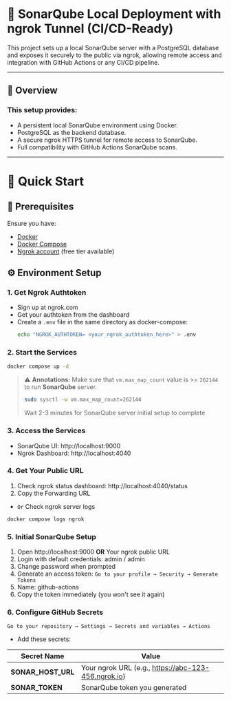 # 📡 SonarQube Local Deployment with ngrok Tunnel (CI/CD-Ready)
This project sets up a local SonarQube server with a PostgreSQL database and exposes it securely to the public via ngrok, allowing remote access and integration with GitHub Actions or any CI/CD pipeline.

---

## 🚀 Overview

### This setup provides:
- A persistent local SonarQube environment using Docker.
- PostgreSQL as the backend database.
- A secure ngrok HTTPS tunnel for remote access to SonarQube.
- Full compatibility with GitHub Actions SonarQube scans.

---

# 🚀 Quick Start
## 🧩 Prerequisites
Ensure you have:
- [Docker](https://www.docker.com/)
- [Docker Compose](https://docs.docker.com/compose/)
- [Ngrok account](https://ngrok.com/) (free tier available)


## ⚙️ Environment Setup
### 1. Get Ngrok Authtoken
- Sign up at ngrok.com
- Get your authtoken from the dashboard
- Create a `.env` file in the same directory as docker-compose:
    ```bash
    echo "NGROK_AUTHTOKEN= <your_ngrok_authtoken_here>" > .env
    ```
### 2. Start the Services
```bash
docker compose up -d
```
> ⚠️ **Annotations:** Make sure that `vm.max_map_count` value is >= `262144` to run **SonarQube** server.
> ```bash
> sudo sysctl -w vm.max_map_count=262144
> ``` 
> Wait 2-3 minutes for SonarQube server initial setup to complete

### 3. Access the Services
- SonarQube UI: http://localhost:9000
- Ngrok Dashboard: http://localhost:4040

### 4. Get Your Public URL
1. Check ngrok status dashboard: http://localhost:4040/status
2. Copy the Forwarding URL
- `Or`
Check ngrok server logs
```bash
docker compose logs ngrok
```


### 5. Initial SonarQube Setup
1. Open http://localhost:9000 **OR** Your ngrok public URL
2. Login with default credentials: admin / admin
3. Change password when prompted
4. Generate an access token: `Go to your profile → Security → Generate Tokens`
5. Name: github-actions
6. Copy the token immediately (you won't see it again)

### 6. Configure GitHub Secrets
`Go to your repository → Settings → Secrets and variables → Actions`
- Add these secrets:

| Secret Name | Value |
|----------|---------|
| **SONAR_HOST_URL** | Your ngrok URL (e.g., https://abc-123-456.ngrok.io) |
| **SONAR_TOKEN** | SonarQube token you generated |


